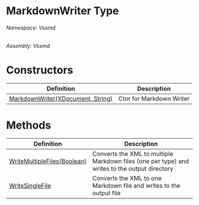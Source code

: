 <a name='T-Vsxmd-MarkdownWriter'></a>
# MarkdownWriter Type

###### Namespace:  Vsxmd

###### Assembly:  Vsxmd

# Constructors

| Definition | Description |
|-|-|
| [MarkdownWriter(XDocument, String)](Constructors/Constructors.md) | Ctor for Markdown Writer |

# Methods

| Definition | Description |
|-|-|
| [WriteMultipleFiles(Boolean)](Methods/WriteMultipleFiles.md) | Converts the XML to multiple Markdown files (one per type) and writes to the output directory |
| [WriteSingleFile](Methods/WriteSingleFile.md) | Converts the XML to one Markdown file and writes to the output file |
